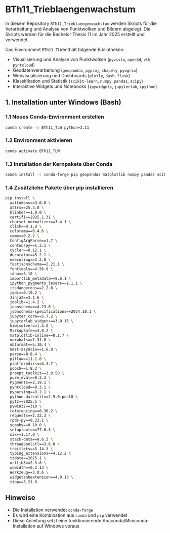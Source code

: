 # BTh11_Trieblaengenwachstum

In diesem Repository `BTh11_Trieblaengenwachstum` werden Skripts für die Verarbeitung und Analyse von Punktwolken und Bildern abgelegt. Die Skripts werden für die Bachelor Thesis 11 im Jahr 2025 erstellt und verwendet.

Das Environment `BTh11_TLW`enthält folgende Bibliotheken:

- Visualisierung und Analyse von Punktwolken (`pyvista`, `open3d`, `vtk`, `pyntcloud`)
- Geodatenverarbeitung (`geopandas`, `pyproj`, `shapely`, `pyogrio`)
- Webvisualisierung und Dashboards (`plotly`, `dash`, `flask`)
- Klassifikation und Statistik (`scikit-learn`, `numpy`, `pandas`, `scipy`)
- Interaktive Widgets und Notebooks (`ipywidgets`, `jupyterlab`, `ipython`)

## 1. Installation unter Windows (Bash)

### 1.1 Neues Conda-Environment erstellen

```bash
conda create -n BTh11_TLW python=3.11
```

### 1.2 Environment aktivieren

```bash
conda activate BTh11_TLW
```

### 1.3 Installation der Kernpakete über Conda

```bash
conda install -c conda-forge pip geopandas matplotlib numpy pandas scikit-learn scipy shapely pyproj laspy vtk open3d pyvista dash flask plotly ipywidgets ipython jupyterlab stringcase tqdm retrying pyogrio
```

### 1.4 Zusätzliche Pakete über pip installieren

```bash
pip install \
  asttokens==3.0.0 \
  attrs==25.3.0 \
  blinker==1.9.0 \
  certifi==2025.1.31 \
  charset-normalizer==3.4.1 \
  click==8.1.8 \
  colorama==0.4.6 \
  comm==0.2.2 \
  ConfigArgParse==1.7 \
  contourpy==1.3.1 \
  cycler==0.12.1 \
  decorator==5.2.1 \
  executing==2.2.0 \
  fastjsonschema==2.21.1 \
  fonttools==4.56.0 \
  idna==3.10 \
  importlib_metadata==8.6.1 \
  ipython_pygments_lexers==1.1.1 \
  itsdangerous==2.2.0 \
  jedi==0.19.2 \
  Jinja2==3.1.6 \
  joblib==1.4.2 \
  jsonschema==4.23.0 \
  jsonschema-specifications==2024.10.1 \
  jupyter_core==5.7.2 \
  jupyterlab_widgets==3.0.13 \
  kiwisolver==1.4.8 \
  MarkupSafe==3.0.2 \
  matplotlib-inline==0.1.7 \
  narwhals==1.31.0 \
  nbformat==5.10.4 \
  nest-asyncio==1.6.0 \
  parso==0.8.4 \
  pillow==11.1.0 \
  platformdirs==4.3.7 \
  pooch==1.8.2 \
  prompt_toolkit==3.0.50 \
  pure_eval==0.2.3 \
  Pygments==2.19.1 \
  pyntcloud==0.3.1 \
  pyparsing==3.2.1 \
  python-dateutil==2.9.0.post0 \
  pytz==2025.1 \
  pywin32==310 \
  referencing==0.36.2 \
  requests==2.32.3 \
  rpds-py==0.23.1 \
  scooby==0.10.0 \
  setuptools==77.0.3 \
  six==1.17.0 \
  stack-data==0.6.3 \
  threadpoolctl==3.6.0 \
  traitlets==5.14.3 \
  typing_extensions==4.12.2 \
  tzdata==2025.1 \
  urllib3==2.3.0 \
  wcwidth==0.2.13 \
  Werkzeug==3.0.6 \
  widgetsnbextension==4.0.13 \
  zipp==3.21.0
```

## Hinweise

- Die Installation verwendet `conda-forge`
- Es wird eine Kombination aus `conda` und `pip` verwendet
- Diese Anleitung setzt eine funktionierende Anaconda/Miniconda-Installation auf Windows voraus

